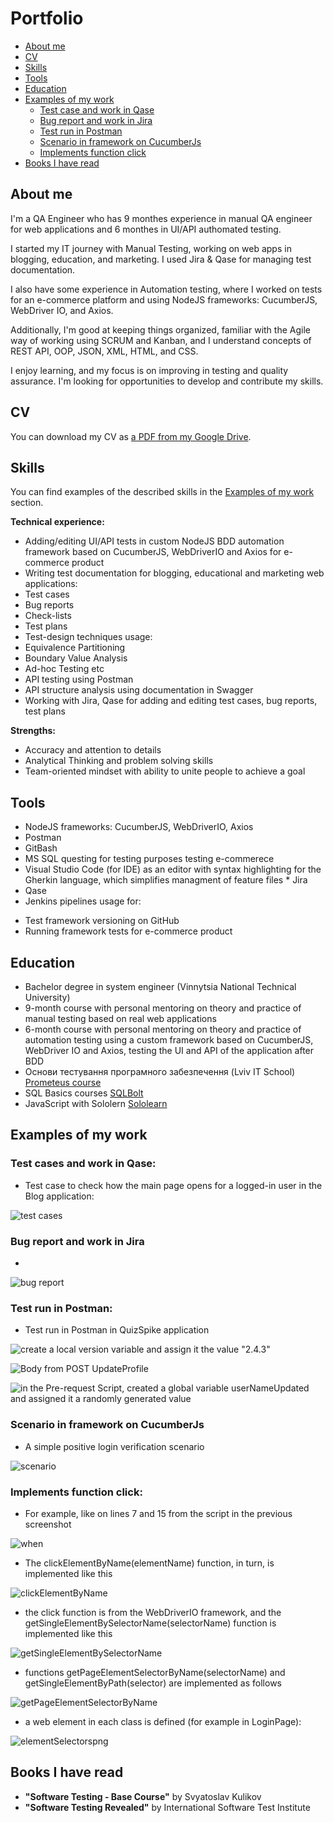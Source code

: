 # Portfolio
- [About me](#about-me)
- [CV](#cv)
- [Skills](#skills)
- [Tools](#tools)
- [Education](#education)
- [Examples of my work](#examples-of-my-work)
  * [Test case and work in Qase](#test-case-and-work-in-Qase)
  * [Bug report and work in Jira](#bug-report-and-work-in-jira)
  * [Test run in Postman](#test-run-in-Postman)
  * [Scenario in framework on CucumberJs](#scenario-in-framework-on-cucumberjs)
  * [Implements function click](#implements-function-click)
- [Books I have read](#books-i-have-read)

## About me

I'm a QA Engineer who has 9 monthes experience in manual QA engineer for web applications and 6 monthes in UI/API authomated testing. 

I started my IT journey with Manual Testing, working on web apps in blogging, education, and marketing. I used Jira & Qase for managing test documentation.

I also have some experience in Automation testing, where I worked on tests for an e-commerce platform and using NodeJS frameworks: CucumberJS, WebDriver IO, and Axios.

Additionally, I'm good at keeping things organized, familiar with the Agile way of working using SCRUM and Kanban, and I understand concepts of REST API, OOP, JSON, XML, HTML, and CSS.

I enjoy learning, and my focus is on improving in testing and quality assurance. I'm looking for opportunities to develop and contribute my skills.

## CV
You can download my CV as [a PDF from my Google Drive](CV.pdf).

## Skills

You can find examples of the described skills in the [Examples of my work](#examples-of-my-work) section.

__Technical experience:__
  * Adding/editing UI/API tests in custom NodeJS BDD automation framework based on CucumberJS, WebDriverIO and Axios for e-commerce product
  * Writing test documentation for blogging, educational and marketing web applications:
   * Test cases
   * Bug reports
   * Check-lists
   * Test plans
  * Test-design techniques usage:
   * Equivalence Partitioning
   * Boundary Value Analysis
   * Ad-hoc Testing etc
  * API testing using Postman
  * API structure analysis using documentation in Swagger
  * Working with Jira, Qase for adding and editing test cases, bug reports, test plans
  
__Strengths:__
  * Accuracy and attention to details
  * Analytical Thinking and problem solving skills
  * Team-oriented mindset with ability to unite people to achieve a goal

## Tools

 - NodeJS frameworks: CucumberJS, WebDriverIO, Axios
 - Postman
 - GitBash
 - MS SQL questing for testing purposes testing e-commerece
 - Visual Studio Code (for IDE) as an editor with syntax highlighting for the Gherkin        language, which simplifies managment of feature files  * Jira
 - Qase
 - Jenkins pipelines usage for:
  * Test framework versioning on GitHub
  * Running framework  tests for e-commerce product

## Education
  
  * Bachelor degree in system engineer (Vinnytsia National Technical University)
  * 9-month course with personal mentoring on theory and practice of manual testing based on real web applications
  * 6-month course with personal mentoring  on theory and practice of automation testing using a custom framework based on CucumberJS, WebDriver IO and Axios, testing the UI and API of the application after BDD
  * Основи тестування програмного забезпечення (Lviv IT School) [Prometeus course](https://prometheus.org.ua/course/course-v1:LITS+115+2017_T4)
  * SQL Basics courses [SQLBolt](https://sqlbolt.com/) 
  * JavaScript with Sololern [Sololearn](https://www.sololearn.com/en/learn/languages/javascript)

## Examples of my work

### Test cases and work in Qase: 
   
- Test case to check how the main page opens for a logged-in user in the  Blog application:

![test cases](images/Qase.gif)

### Bug report and work in Jira

-

![bug report](images/Jira.gif)


### Test run in Postman:

- Test run in Postman in QuizSpike application

![create a local version variable and assign it the value "2.4.3"](images/Postman1.png)

![Body from POST UpdateProfile](images/Postman2.png)

![in the Pre-request Script, created a global variable userNameUpdated and assigned it a randomly generated value](images/Postman3.png)
 

### Scenario in framework on CucumberJs

- A simple positive login verification scenario

![scenario](images/VSCLoginFeature1.png)
 
 
### Implements function click:

- For example, like on lines 7 and 15 from the script in the previous screenshot

![when](images/When.png)

- The clickElementByName(elementName) function, in turn, is implemented like this

![clickElementByName](images/clickElementByName.png)

- the click function is from the WebDriverIO framework, and the getSingleElementBySelectorName(selectorName) function is implemented like this

![getSingleElementBySelectorName](images/GetSingleElementBySelectorName.png)

- functions getPageElementSelectorByName(selectorName) and getSingleElementByPath(selector) are implemented as follows

![getPageElementSelectorByName](images/getPageElementSelectorByName.png)

- a web element in each class is defined (for example in LoginPage):

![elementSelectorspng](images/elementSelectorspng.png)


## Books I have read

  * __"Software Testing - Base Course"__ by Svyatoslav Kulikov 
  * __"Software Testing Revealed"__  by International Software Test Institute
